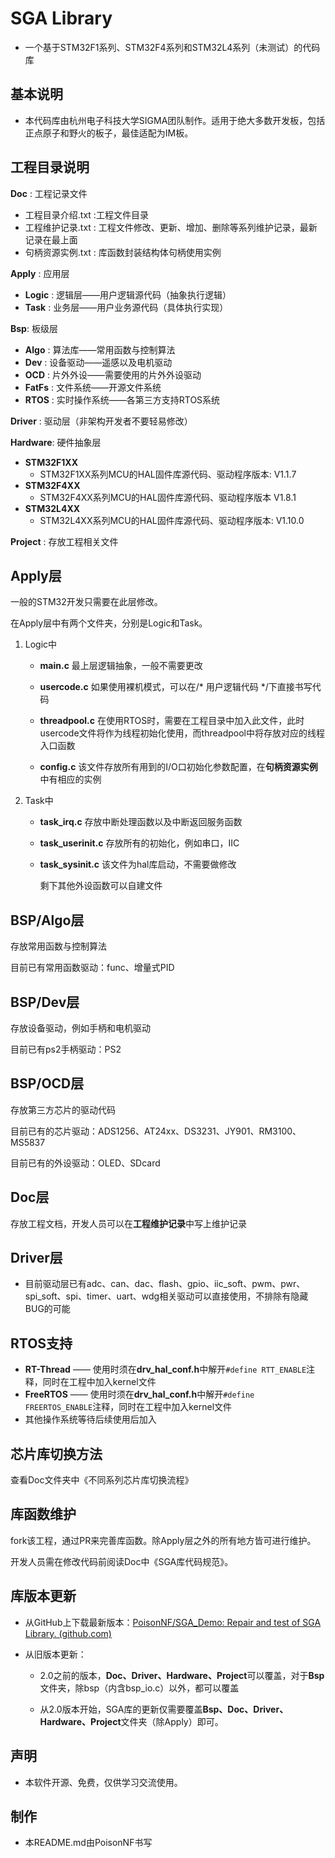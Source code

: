 # SGA Library

- 一个基于STM32F1系列、STM32F4系列和STM32L4系列（未测试）的代码库

## 基本说明

- 本代码库由杭州电子科技大学SIGMA团队制作。适用于绝大多数开发板，包括正点原子和野火的板子，最佳适配为IM板。

## 工程目录说明

**Doc** : 工程记录文件

- 工程目录介绍.txt :工程文件目录
- 工程维护记录.txt : 工程文件修改、更新、增加、删除等系列维护记录，最新记录在最上面
- 句柄资源实例.txt : 库函数封装结构体句柄使用实例

**Apply** : 应用层

- **Logic** : 逻辑层——用户逻辑源代码（抽象执行逻辑）
- **Task** : 业务层——用户业务源代码（具体执行实现）

**Bsp**: 板级层

- **Algo** : 算法库——常用函数与控制算法
- **Dev** : 设备驱动——遥感以及电机驱动
- **OCD** : 片外外设——需要使用的片外外设驱动
- **FatFs** : 文件系统——开源文件系统
- **RTOS** : 实时操作系统——各第三方支持RTOS系统

**Driver** : 驱动层（非架构开发者不要轻易修改）

**Hardware**: 硬件抽象层

- **STM32F1XX**
    - STM32F1XX系列MCU的HAL固件库源代码、驱动程序版本: V1.1.7
- **STM32F4XX**
    - STM32F4XX系列MCU的HAL固件库源代码、驱动程序版本 V1.8.1
- **STM32L4XX**
    - STM32L4XX系列MCU的HAL固件库源代码、驱动程序版本: V1.10.0 

**Project**		: 存放工程相关文件


## Apply层

一般的STM32开发只需要在此层修改。

在Apply层中有两个文件夹，分别是Logic和Task。

1. Logic中

    - **main.c**  		    最上层逻辑抽象，一般不需要更改

    - **usercode.c**      如果使用裸机模式，可以在/* 用户逻辑代码 */下直接书写代码

    - **threadpool.c**   在使用RTOS时，需要在工程目录中加入此文件，此时usercode文件将作为线程初始化使用，而threadpool中将存放对应的线程入口函数
    
    - **config.c**           该文件存放所有用到的I/O口初始化参数配置，在**句柄资源实例**中有相应的实例
    
2. Task中
    - **task_irq.c**          存放中断处理函数以及中断返回服务函数
    
    - **task_userinit.c** 存放所有的初始化，例如串口，IIC
    
    - **task_sysinit.c**    该文件为hal库启动，不需要做修改
    
        剩下其他外设函数可以自建文件

## BSP/Algo层

存放常用函数与控制算法

目前已有常用函数驱动：func、增量式PID

## BSP/Dev层

存放设备驱动，例如手柄和电机驱动

目前已有ps2手柄驱动：PS2

## BSP/OCD层

存放第三方芯片的驱动代码

目前已有的芯片驱动：ADS1256、AT24xx、DS3231、JY901、RM3100、MS5837

目前已有的外设驱动：OLED、SDcard

## Doc层

存放工程文档，开发人员可以在**工程维护记录**中写上维护记录

## Driver层

- 目前驱动层已有adc、can、dac、flash、gpio、iic_soft、pwm、pwr、spi_soft、spi、timer、uart、wdg相关驱动可以直接使用，不排除有隐藏BUG的可能

## RTOS支持

- **RT-Thread** —— 使用时须在**drv_hal_conf.h**中解开`#define RTT_ENABLE`注释，同时在工程中加入kernel文件
- **FreeRTOS** —— 使用时须在**drv_hal_conf.h**中解开`#define FREERTOS_ENABLE`注释，同时在工程中加入kernel文件
- 其他操作系统等待后续使用后加入

## 芯片库切换方法

查看Doc文件夹中《不同系列芯片库切换流程》

## 库函数维护

fork该工程，通过PR来完善库函数。除Apply层之外的所有地方皆可进行维护。

开发人员需在修改代码前阅读Doc中《SGA库代码规范》。

## 库版本更新

- 从GitHub上下载最新版本：[PoisonNF/SGA_Demo: Repair and test of SGA Library. (github.com)](https://github.com/PoisonNF/SGA_Demo)

- 从旧版本更新：

    - 2.0之前的版本，**Doc、Driver、Hardware、Project**可以覆盖，对于**Bsp**文件夹，除bsp（内含bsp_io.c）以外，都可以覆盖

    - 从2.0版本开始，SGA库的更新仅需要覆盖**Bsp、Doc、Driver、Hardware、Project**文件夹（除Apply）即可。

## 声明

- 本软件开源、免费，仅供学习交流使用。

## 制作

- 本README.md由PoisonNF书写

